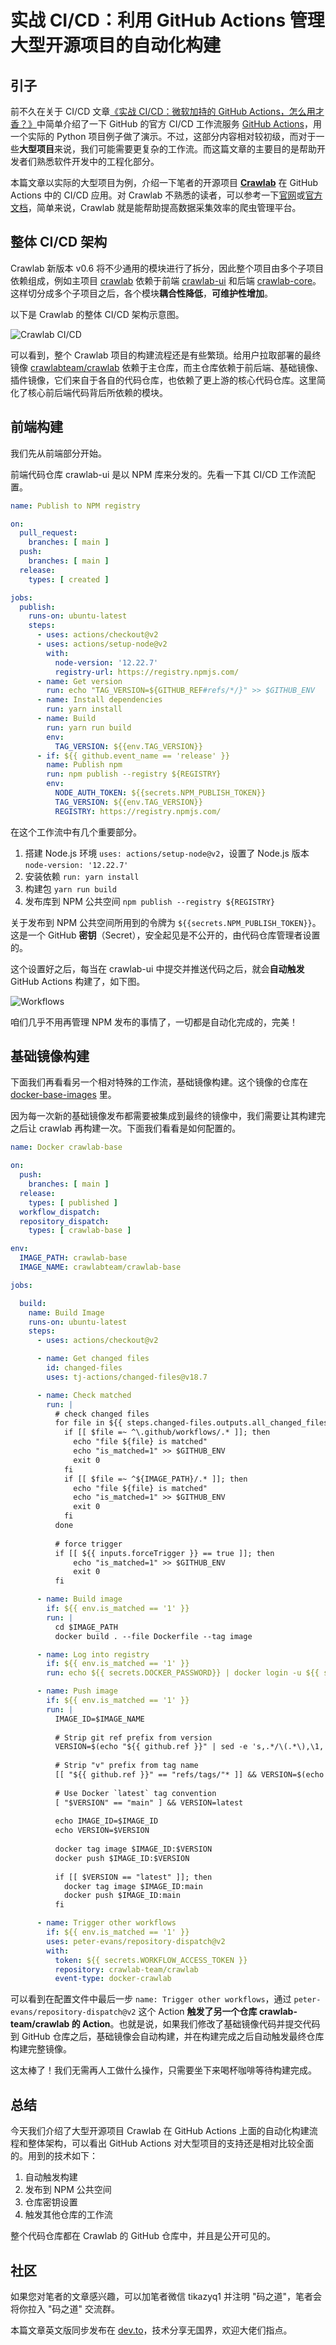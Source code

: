 # 实战 CI/CD：利用 GitHub Actions 管理大型开源项目的自动化构建

## 引子

前不久在关于 CI/CD 文章[《实战 CI/CD：微软加持的 GitHub Actions，怎么用才香？》](https://mp.weixin.qq.com/s?__biz=Mzg5NTU2MzA5MQ==&mid=2247484424&idx=1&sn=88f0fd9497e9dac4c10973aa779aab50&chksm=c00f2034f778a922b29dd3cf70dde8a0856a4118965928c3de9937e9030607905c4f52b0dd47&token=1630648601&lang=zh_CN#rd)中简单介绍了一下 GitHub 的官方 CI/CD 工作流服务 [GitHub Actions](https://docs.github.com/en/actions)，用一个实际的 Python 项目例子做了演示。不过，这部分内容相对较初级，而对于一些**大型项目**来说，我们可能需要更复杂的工作流。而这篇文章的主要目的是帮助开发者们熟悉软件开发中的工程化部分。

本篇文章以实际的大型项目为例，介绍一下笔者的开源项目 **[Crawlab](https://github.com/crawlab-team/crawlab)** 在 GitHub Actions 中的 CI/CD 应用。对 Crawlab 不熟悉的读者，可以参考一下[官网](https://www.crawlab.cn)或[官方文档](https://docs.crawlab.cn/)，简单来说，Crawlab 就是能帮助提高数据采集效率的爬虫管理平台。

## 整体 CI/CD 架构

Crawlab 新版本 v0.6 将不少通用的模块进行了拆分，因此整个项目由多个子项目依赖组成，例如主项目 [crawlab](https://github.com/crawlab-team/crawlab) 依赖于前端 [crawlab-ui](https://github.com/crawlab-team/crawlab-ui) 和后端 [crawlab-core](https://github.com/crawlab-team/crawlab-core)。这样切分成多个子项目之后，各个模块**耦合性降低**，**可维护性增加**。

以下是 Crawlab 的整体 CI/CD 架构示意图。

![Crawlab CI/CD](https://codao.crawlab.cn/images/2022-10-21-025257.png)

可以看到，整个 Crawlab 项目的构建流程还是有些繁琐。给用户拉取部署的最终镜像 [crawlabteam/crawlab](https://hub.docker.com/crawlabteam/crawlab) 依赖于主仓库，而主仓库依赖于前后端、基础镜像、插件镜像，它们来自于各自的代码仓库，也依赖了更上游的核心代码仓库。这里简化了核心前后端代码背后所依赖的模块。

## 前端构建

我们先从前端部分开始。

前端代码仓库 crawlab-ui 是以 NPM 库来分发的。先看一下其 CI/CD 工作流配置。

```yaml
name: Publish to NPM registry

on:
  pull_request:
    branches: [ main ]
  push:
    branches: [ main ]
  release:
    types: [ created ]

jobs:
  publish:
    runs-on: ubuntu-latest
    steps:
      - uses: actions/checkout@v2
      - uses: actions/setup-node@v2
        with:
          node-version: '12.22.7'
          registry-url: https://registry.npmjs.com/
      - name: Get version
        run: echo "TAG_VERSION=${GITHUB_REF#refs/*/}" >> $GITHUB_ENV
      - name: Install dependencies
        run: yarn install
      - name: Build
        run: yarn run build
        env:
          TAG_VERSION: ${{env.TAG_VERSION}}
      - if: ${{ github.event_name == 'release' }}
        name: Publish npm
        run: npm publish --registry ${REGISTRY}
        env:
          NODE_AUTH_TOKEN: ${{secrets.NPM_PUBLISH_TOKEN}}
          TAG_VERSION: ${{env.TAG_VERSION}}
          REGISTRY: https://registry.npmjs.com/
```

在这个工作流中有几个重要部分。

1. 搭建 Node.js 环境 `uses: actions/setup-node@v2`，设置了 Node.js 版本 `node-version: '12.22.7'`
2. 安装依赖 `run: yarn install`
3. 构建包 `yarn run build`
4. 发布库到 NPM 公共空间 `npm publish --registry ${REGISTRY}`

关于发布到 NPM 公共空间所用到的令牌为 `${{secrets.NPM_PUBLISH_TOKEN}}`。这是一个 GitHub **密钥**（Secret），安全起见是不公开的，由代码仓库管理者设置的。

这个设置好之后，每当在 crawlab-ui 中提交并推送代码之后，就会**自动触发** GitHub Actions 构建了，如下图。

![Workflows](https://codao.crawlab.cn/images/2022-10-21-033449.png)

咱们几乎不用再管理 NPM 发布的事情了，一切都是自动化完成的，完美！

## 基础镜像构建

下面我们再看看另一个相对特殊的工作流，基础镜像构建。这个镜像的仓库在 [docker-base-images](https://github.com/crawlab-team/docker-base-images) 里。

因为每一次新的基础镜像发布都需要被集成到最终的镜像中，我们需要让其构建完之后让 crawlab 再构建一次。下面我们看看是如何配置的。

```yaml
name: Docker crawlab-base

on:
  push:
    branches: [ main ]
  release:
    types: [ published ]
  workflow_dispatch:
  repository_dispatch:
    types: [ crawlab-base ]

env:
  IMAGE_PATH: crawlab-base
  IMAGE_NAME: crawlabteam/crawlab-base

jobs:

  build:
    name: Build Image
    runs-on: ubuntu-latest
    steps:
      - uses: actions/checkout@v2

      - name: Get changed files
        id: changed-files
        uses: tj-actions/changed-files@v18.7

      - name: Check matched
        run: |
          # check changed files
          for file in ${{ steps.changed-files.outputs.all_changed_files }}; do
            if [[ $file =~ ^\.github/workflows/.* ]]; then
              echo "file ${file} is matched"
              echo "is_matched=1" >> $GITHUB_ENV
              exit 0
            fi
            if [[ $file =~ ^${IMAGE_PATH}/.* ]]; then
              echo "file ${file} is matched"
              echo "is_matched=1" >> $GITHUB_ENV
              exit 0
            fi
          done
          
          # force trigger
          if [[ ${{ inputs.forceTrigger }} == true ]]; then
              echo "is_matched=1" >> $GITHUB_ENV
              exit 0
          fi

      - name: Build image
        if: ${{ env.is_matched == '1' }}
        run: |
          cd $IMAGE_PATH
          docker build . --file Dockerfile --tag image

      - name: Log into registry
        if: ${{ env.is_matched == '1' }}
        run: echo ${{ secrets.DOCKER_PASSWORD}} | docker login -u ${{ secrets.DOCKER_USERNAME }} --password-stdin

      - name: Push image
        if: ${{ env.is_matched == '1' }}
        run: |
          IMAGE_ID=$IMAGE_NAME
          
          # Strip git ref prefix from version
          VERSION=$(echo "${{ github.ref }}" | sed -e 's,.*/\(.*\),\1,')
          
          # Strip "v" prefix from tag name
          [[ "${{ github.ref }}" == "refs/tags/"* ]] && VERSION=$(echo $VERSION | sed -e 's/^v//')
          
          # Use Docker `latest` tag convention
          [ "$VERSION" == "main" ] && VERSION=latest
          
          echo IMAGE_ID=$IMAGE_ID
          echo VERSION=$VERSION
          
          docker tag image $IMAGE_ID:$VERSION
          docker push $IMAGE_ID:$VERSION
          
          if [[ $VERSION == "latest" ]]; then
            docker tag image $IMAGE_ID:main
            docker push $IMAGE_ID:main
          fi

      - name: Trigger other workflows
        if: ${{ env.is_matched == '1' }}
        uses: peter-evans/repository-dispatch@v2
        with:
          token: ${{ secrets.WORKFLOW_ACCESS_TOKEN }}
          repository: crawlab-team/crawlab
          event-type: docker-crawlab
```

可以看到在配置文件中最后一步 `name: Trigger other workflows`，通过 `peter-evans/repository-dispatch@v2` 这个 Action **触发了另一个仓库 crawlab-team/crawlab 的 Action**。也就是说，如果我们修改了基础镜像代码并提交代码到 GitHub 仓库之后，基础镜像会自动构建，并在构建完成之后自动触发最终仓库构建完整镜像。

这太棒了！我们无需再人工做什么操作，只需要坐下来喝杯咖啡等待构建完成。

## 总结

今天我们介绍了大型开源项目 Crawlab 在 GitHub Actions 上面的自动化构建流程和整体架构，可以看出 GitHub Actions 对大型项目的支持还是相对比较全面的。用到的技术如下：

1. 自动触发构建
2. 发布到 NPM 公共空间
3. 仓库密钥设置
4. 触发其他仓库的工作流

整个代码仓库都在 Crawlab 的 GitHub 仓库中，并且是公开可见的。

## 社区

如果您对笔者的文章感兴趣，可以加笔者微信 tikazyq1 并注明 "码之道"，笔者会将你拉入 "码之道" 交流群。

本篇文章英文版同步发布在 [dev.to](https://dev.to/tikazyq/cicd-in-action-manage-auto-builds-of-large-open-source-projects-with-github-actions-3lcn)，技术分享无国界，欢迎大佬们指点。
